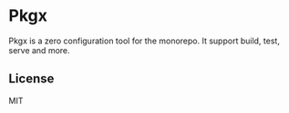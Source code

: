 # Pkgx

Pkgx is a zero configuration tool for the monorepo. It support build, test, serve and more.

## License

MIT
